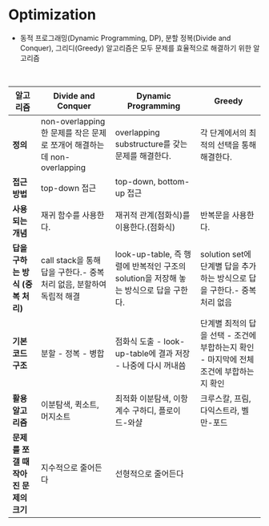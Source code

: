 # Optimization

- 동적 프로그래밍(Dynamic Programming, DP), 분할 정복(Divide and Conquer), 그리디(Greedy) 알고리즘은 모두 문제를 효율적으로 해결하기 위한 알고리즘 

<br>

| 알고리즘 | Divide and Conquer | Dynamic Programming | Greedy |
| --- | --- | --- | --- |
| **정의**  | non-overlapping한 문제를 작은 문제로 쪼개어 해결하는데 non-overlapping | overlapping substructure를 갖는 문제를 해결한다. | 각 단계에서의 최적의 선택을 통해 해결한다. |
| **접근 방법** | top-down 접근 | top-down, bottom-up 접근 |  |
| **사용되는 개념** | 재귀 함수를 사용한다. | 재귀적 관계(점화식)를 이용한다.(점화식) | 반복문을 사용한다. |
| **답을 구하는 방식 (중복 처리)** | call stack을 통해 답을 구한다.- 중복 처리 없음, 분할하여 독립적 해결	 | look-up-table, 즉 행렬에 반복적인 구조의 solution을 저장해 놓는 방식으로 답을 구한다. | solution set에 단계별 답을 추가하는 방식으로 답을 구한다.- 중복 처리 없음 |
| **기본 코드 구조** | 분할 - 정복 - 병합 | 점화식 도출 - look-up-table에 결과 저장 - 나중에 다시 꺼내씀 | 단계별 최적의 답을 선택 - 조건에 부합하는지 확인 - 마지막에 전체조건에 부합하는지 확인 |
| **활용 알고리즘** | 이분탐색, 퀵소트, 머지소트 | 최적화 이분탐색, 이항계수 구하디, 플로이드-와샬 | 크루스칼, 프림, 다익스트라, 벨만-포드 |
| **문제를 쪼갤 때 작아진 문제의 크기** | 지수적으로 줄어든다  | 선형적으로 줄어든다  |  |
